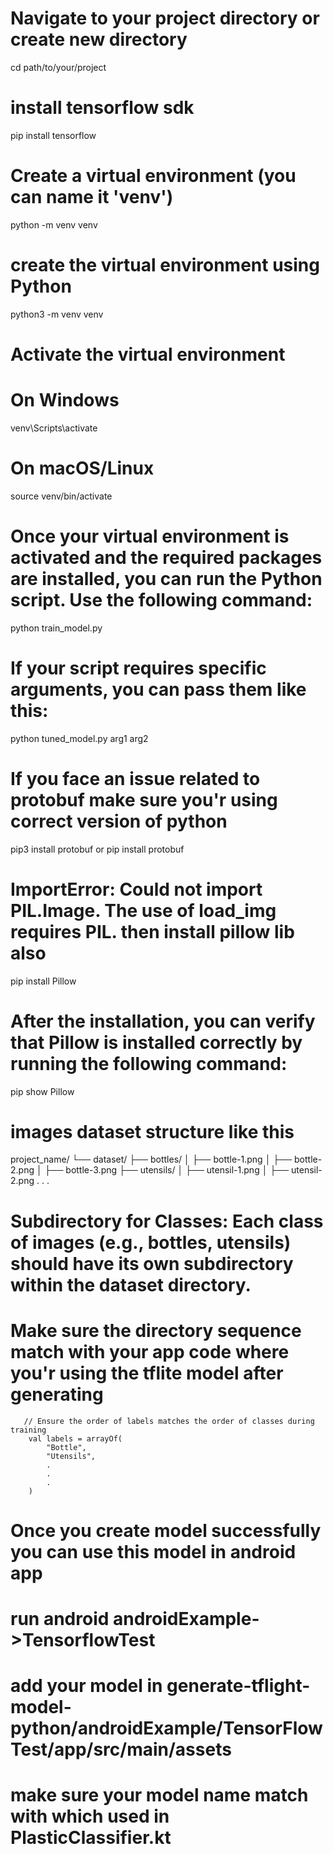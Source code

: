 # Navigate to your project directory or create new directory
cd path/to/your/project


# install tensorflow sdk

pip install tensorflow


# Create a virtual environment (you can name it 'venv')
python -m venv venv

# create the virtual environment using Python
python3 -m venv venv

# Activate the virtual environment
# On Windows
venv\Scripts\activate

# On macOS/Linux
source venv/bin/activate


# Once your virtual environment is activated and the required packages are installed, you can run the Python script. Use the following command:
python train_model.py

# If your script requires specific arguments, you can pass them like this:
python tuned_model.py arg1 arg2


# If you face an issue related to **protobuf**  make sure you'r using correct version of python
pip3 install protobuf
or
pip install protobuf


# ImportError: Could not import PIL.Image. The use of load_img requires PIL. then install pillow lib also

pip install Pillow

# After the installation, you can verify that Pillow is installed correctly by running the following command:
pip show Pillow



# images dataset structure like this 

project_name/
└── dataset/
    ├── bottles/
    │   ├── bottle-1.png
    │   ├── bottle-2.png
    │   ├── bottle-3.png
    ├── utensils/
    │   ├── utensil-1.png
    │   ├── utensil-2.png
        .
        .
        .

# Subdirectory for Classes: Each class of images (e.g., bottles, utensils) should have its own subdirectory within the dataset directory.

# Make sure the directory sequence match with your app code where you'r using the tflite model after generating 

       // Ensure the order of labels matches the order of classes during training
        val labels = arrayOf(
            "Bottle",
            "Utensils",
            .
            .
            .
        )

# Once you create model successfully you can use this model in android app
# run android androidExample->TensorflowTest
# add your model in  generate-tflight-model-python/androidExample/TensorFlowTest/app/src/main/assets
# make sure your model name match with which used in PlasticClassifier.kt 
